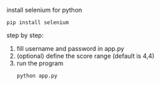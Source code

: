 install selenium for python
```
pip install selenium
```

step by step:
1. fill username and password in app.py
2. (optional) define the score range (default is 4,4)
3. run the program
    ```
    python app.py
    ```